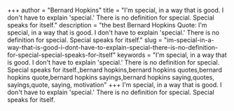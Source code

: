+++
author = "Bernard Hopkins"
title = "I'm special, in a way that is good. I don't have to explain 'special.' There is no definition for special. Special speaks for itself."
description = "the best Bernard Hopkins Quote: I'm special, in a way that is good. I don't have to explain 'special.' There is no definition for special. Special speaks for itself."
slug = "im-special-in-a-way-that-is-good-i-dont-have-to-explain-special-there-is-no-definition-for-special-special-speaks-for-itself"
keywords = "I'm special, in a way that is good. I don't have to explain 'special.' There is no definition for special. Special speaks for itself.,bernard hopkins,bernard hopkins quotes,bernard hopkins quote,bernard hopkins sayings,bernard hopkins saying,quotes, sayings,quote, saying, motivation"
+++
I'm special, in a way that is good. I don't have to explain 'special.' There is no definition for special. Special speaks for itself.
